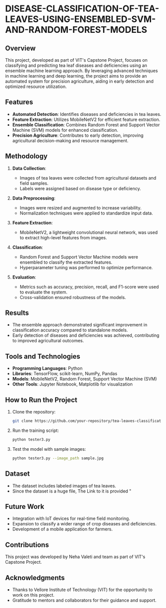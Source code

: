 # DISEASE-CLASSIFICATION-OF-TEA-LEAVES-USING-ENSEMBLED-SVM-AND-RANDOM-FOREST-MODELS


## Overview
This project, developed as part of VIT's Capstone Project, focuses on classifying and predicting tea leaf diseases and deficiencies using an ensemble machine learning approach. By leveraging advanced techniques in machine learning and deep learning, the project aims to provide an automated system for precision agriculture, aiding in early detection and optimized resource utilization.

## Features
- **Automated Detection**: Identifies diseases and deficiencies in tea leaves.
- **Feature Extraction**: Utilizes MobileNetV2 for efficient feature extraction.
- **Ensemble Classification**: Combines Random Forest and Support Vector Machine (SVM) models for enhanced classification.
- **Precision Agriculture**: Contributes to early detection, improving agricultural decision-making and resource management.

## Methodology
1. **Data Collection**:
   - Images of tea leaves were collected from agricultural datasets and field samples.
   - Labels were assigned based on disease type or deficiency.

2. **Data Preprocessing**:
   - Images were resized and augmented to increase variability.
   - Normalization techniques were applied to standardize input data.

3. **Feature Extraction**:
   - MobileNetV2, a lightweight convolutional neural network, was used to extract high-level features from images.

4. **Classification**:
   - Random Forest and Support Vector Machine models were ensembled to classify the extracted features.
   - Hyperparameter tuning was performed to optimize performance.

5. **Evaluation**:
   - Metrics such as accuracy, precision, recall, and F1-score were used to evaluate the system.
   - Cross-validation ensured robustness of the models.

## Results
- The ensemble approach demonstrated significant improvement in classification accuracy compared to standalone models.
- Early detection of diseases and deficiencies was achieved, contributing to improved agricultural outcomes.

## Tools and Technologies
- **Programming Languages**: Python
- **Libraries**: TensorFlow, scikit-learn, NumPy, Pandas
- **Models**: MobileNetV2, Random Forest, Support Vector Machine (SVM)
- **Other Tools**: Jupyter Notebook, Matplotlib for visualization

## How to Run the Project
1. Clone the repository:
   ```bash
   git clone https://github.com/your-repository/tea-leaves-classification.git
   ```
3. Run the training script:
   ```bash
   python tester3.py
   ```
4. Test the model with sample images:
   ```bash
   python tester3.py --image_path sample.jpg
   ```

## Dataset
- The dataset includes labeled images of tea leaves.
- Since the dataset is a huge file, The Link to it is provided "

## Future Work
- Integration with IoT devices for real-time field monitoring.
- Expansion to classify a wider range of crop diseases and deficiencies.
- Development of a mobile application for farmers.

## Contributions
This project was developed by Neha Valeti and team as part of VIT's Capstone Project.

## Acknowledgments
- Thanks to Vellore Institute of Technology (VIT) for the opportunity to work on this project.
- Gratitude to mentors and collaborators for their guidance and support.
